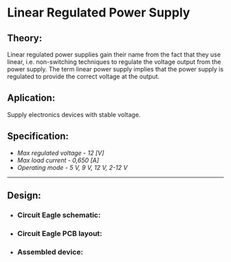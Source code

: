 # Linear Regulated Power Supply

## Theory:
Linear regulated power supplies gain their name from the fact that they use linear, i.e. non-switching techniques to regulate the voltage output from the power supply. The term linear power supply implies that the power supply is regulated to provide the correct voltage at the output.

## Aplication:
Supply electronics devices with stable voltage.

## Specification:
- *Max regulated voltage - 12 [V]*
- *Max load current - 0,650 [A]*
- *Operating mode - 5 V, 9 V, 12 V, 2-12 V*

---
## Design:

* ### Circuit Eagle schematic:

* ### Circuit Eagle PCB layout:

* ### Assembled device:

